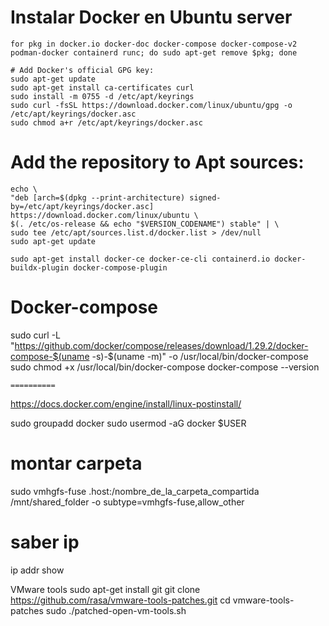 # Instalar Docker en Ubuntu server

	for pkg in docker.io docker-doc docker-compose docker-compose-v2 podman-docker containerd runc; do sudo apt-get remove $pkg; done

	# Add Docker's official GPG key:
	sudo apt-get update
	sudo apt-get install ca-certificates curl
	sudo install -m 0755 -d /etc/apt/keyrings
	sudo curl -fsSL https://download.docker.com/linux/ubuntu/gpg -o /etc/apt/keyrings/docker.asc
	sudo chmod a+r /etc/apt/keyrings/docker.asc

# Add the repository to Apt sources:
	echo \
	"deb [arch=$(dpkg --print-architecture) signed-by=/etc/apt/keyrings/docker.asc] https://download.docker.com/linux/ubuntu \
	$(. /etc/os-release && echo "$VERSION_CODENAME") stable" | \
	sudo tee /etc/apt/sources.list.d/docker.list > /dev/null
	sudo apt-get update

	sudo apt-get install docker-ce docker-ce-cli containerd.io docker-buildx-plugin docker-compose-plugin

# Docker-compose
sudo curl -L "https://github.com/docker/compose/releases/download/1.29.2/docker-compose-$(uname -s)-$(uname -m)" -o /usr/local/bin/docker-compose
sudo chmod +x /usr/local/bin/docker-compose
docker-compose --version

	==========
https://docs.docker.com/engine/install/linux-postinstall/

sudo groupadd docker
sudo usermod -aG docker $USER

# montar carpeta
sudo vmhgfs-fuse .host:/nombre_de_la_carpeta_compartida /mnt/shared_folder -o subtype=vmhgfs-fuse,allow_other

# saber ip

ip addr show

VMware tools
sudo apt-get install git
git clone https://github.com/rasa/vmware-tools-patches.git
cd vmware-tools-patches
sudo ./patched-open-vm-tools.sh